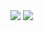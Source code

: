 <img src="http://www.lisa-anne.com/HTML/slides/undefined.jpg">

<img src="http://www.metamosphere.com/log/images/undefined_01.jpg">

